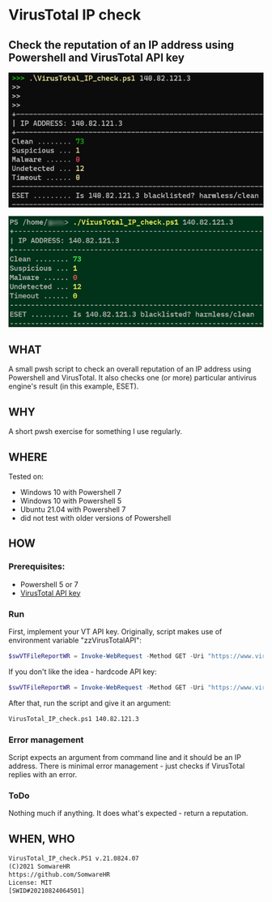 # VirusTotal IP check


## Check the reputation of an IP address using Powershell and VirusTotal API key

![on Windows](VirusTotal_IP_check-Windows.png)

![on Linux](VirusTotal_IP_check-Linux.png)



## WHAT

A small pwsh script to check an overall reputation of an IP address using Powershell and VirusTotal. It also checks one (or more) particular antivirus engine's result (in this example, ESET).



## WHY

A short pwsh exercise for something I use regularly.



## WHERE

Tested on:

+ Windows 10 with Powershell 7
+ Windows 10 with Powershell 5
+ Ubuntu 21.04 with Powershell 7
+ did not test with older versions of Powershell



## HOW

### Prerequisites:

+ Powershell 5 or 7
+ [VirusTotal API key](https://developers.virustotal.com/v3.0/reference#getting-started)

### Run

First, implement your VT API key. Originally, script makes use of environment variable "zzVirusTotalAPI":

```powershell
$swVTFileReportWR = Invoke-WebRequest -Method GET -Uri "https://www.virustotal.com/api/v3/ip_addresses/$args" -Headers @{"x-apikey"="$Env:zzVirusTotalAPI"}
```

If you don't like the idea - hardcode API key:

```powershell
$swVTFileReportWR = Invoke-WebRequest -Method GET -Uri "https://www.virustotal.com/api/v3/ip_addresses/$args" -Headers @{"x-apikey"="abcd1234efgh5678ijkl...blabla"}
```

After that, run the script and give it an argument:

```bash
VirusTotal_IP_check.ps1 140.82.121.3
```

### Error management

Script expects an argument from command line and it should be an IP address.
There is minimal error management - just checks if VirusTotal replies with an error.

### ToDo

Nothing much if anything. It does what's expected - return a reputation.



## WHEN, WHO

```
VirusTotal_IP_check.PS1 v.21.0824.07
(C)2021 SomwareHR
https://github.com/SomwareHR
License: MIT
[SWID#20210824064501]
```
